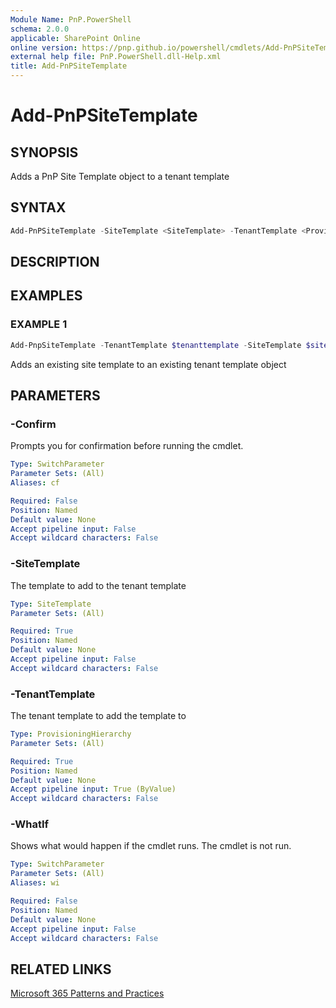 ```yaml
---
Module Name: PnP.PowerShell
schema: 2.0.0
applicable: SharePoint Online
online version: https://pnp.github.io/powershell/cmdlets/Add-PnPSiteTemplate.html
external help file: PnP.PowerShell.dll-Help.xml
title: Add-PnPSiteTemplate
---
```

  
# Add-PnPSiteTemplate

## SYNOPSIS
Adds a PnP Site Template object to a tenant template

## SYNTAX

```powershell
Add-PnPSiteTemplate -SiteTemplate <SiteTemplate> -TenantTemplate <ProvisioningHierarchy> [<CommonParameters>]
```

## DESCRIPTION

## EXAMPLES

### EXAMPLE 1
```powershell
Add-PnpSiteTemplate -TenantTemplate $tenanttemplate -SiteTemplate $sitetemplate
```

Adds an existing site template to an existing tenant template object

## PARAMETERS

### -Confirm
Prompts you for confirmation before running the cmdlet.

```yaml
Type: SwitchParameter
Parameter Sets: (All)
Aliases: cf

Required: False
Position: Named
Default value: None
Accept pipeline input: False
Accept wildcard characters: False
```

### -SiteTemplate
The template to add to the tenant template

```yaml
Type: SiteTemplate
Parameter Sets: (All)

Required: True
Position: Named
Default value: None
Accept pipeline input: False
Accept wildcard characters: False
```

### -TenantTemplate
The tenant template to add the template to

```yaml
Type: ProvisioningHierarchy
Parameter Sets: (All)

Required: True
Position: Named
Default value: None
Accept pipeline input: True (ByValue)
Accept wildcard characters: False
```

### -WhatIf
Shows what would happen if the cmdlet runs. The cmdlet is not run.

```yaml
Type: SwitchParameter
Parameter Sets: (All)
Aliases: wi

Required: False
Position: Named
Default value: None
Accept pipeline input: False
Accept wildcard characters: False
```

## RELATED LINKS

[Microsoft 365 Patterns and Practices](https://aka.ms/m365pnp)


